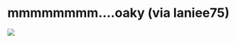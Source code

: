 <!--
id: 19656301
link: http://tumblr.atmos.org/post/19656301/mmmmmmmm-oaky-via-laniee75
slug: mmmmmmmm-oaky-via-laniee75
date: Sat Nov 17 2007 13:59:16 GMT-0800 (PST)
publish: 2007-11-017
tags: 
title: mmmmmmmm&#8230;.oaky (via laniee75)
-->


mmmmmmmm&#8230;.oaky (via laniee75)
===================================

![](http://25.media.tumblr.com/ZyX8Upfyn1wae305xx8HWqZW_500.jpg)


